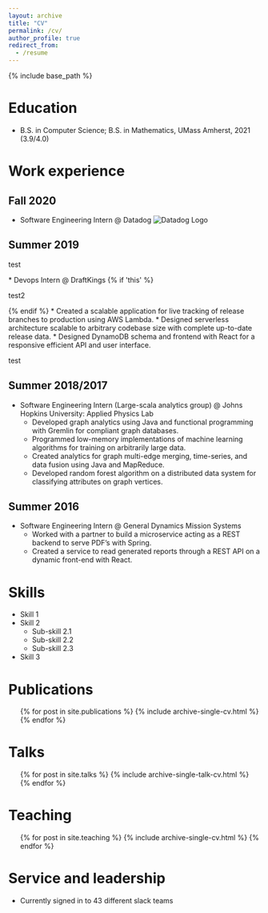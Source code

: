 ```yaml
---
layout: archive
title: "CV"
permalink: /cv/
author_profile: true
redirect_from:
  - /resume
---
```


{% include base_path %}

<script src="./test.css"> </script>

Education
======
* B.S. in Computer Science; B.S. in Mathematics, UMass Amherst, 2021 (3.9/4.0)

Work experience
======

Fall 2020
------
* Software Engineering Intern @ Datadog ![Datadog Logo](https://imgix.datadoghq.com/img/about/presskit/logo-v/logo_vertical_purple.png)

Summer 2019
------
<p id="test"> test </p>
* Devops Intern @ DraftKings {% if 'this' %} <p id="test"> test2 </p> {% endif %}
  * Created a scalable application for live tracking of release branches to production using AWS Lambda.
  * Designed serverless architecture scalable to arbitrary codebase size with complete up-to-date release data.
  * Designed DynamoDB schema and frontend with React for a responsive efficient API and user interface.
<p id="test"> test </p>


Summer 2018/2017
------
* Software Engineering Intern (Large-scala analytics group) @ Johns Hopkins University: Applied Physics Lab
  * Developed graph analytics using Java and functional programming with Gremlin for compliant graph databases.
  * Programmed low-memory implementations of machine learning algorithms for training on arbitrarily large data.
  * Created analytics for graph multi-edge merging, time-series, and data fusion using Java and MapReduce.
  * Developed random forest algorithm on a distributed data system for classifying attributes on graph vertices.
  
Summer 2016
------
* Software Engineering Intern @ General Dynamics Mission Systems
  * Worked with a partner to build a microservice acting as a REST backend to serve PDF’s with Spring.
  * Created a service to read generated reports through a REST API on a dynamic front-end with React.

Skills
======
* Skill 1
* Skill 2
  * Sub-skill 2.1
  * Sub-skill 2.2
  * Sub-skill 2.3
* Skill 3

Publications
======
  <ul>{% for post in site.publications %}
    {% include archive-single-cv.html %}
  {% endfor %}</ul>
  
Talks
======
  <ul>{% for post in site.talks %}
    {% include archive-single-talk-cv.html %}
  {% endfor %}</ul>
  
Teaching
======
  <ul>{% for post in site.teaching %}
    {% include archive-single-cv.html %}
  {% endfor %}</ul>
  
Service and leadership
======
* Currently signed in to 43 different slack teams
